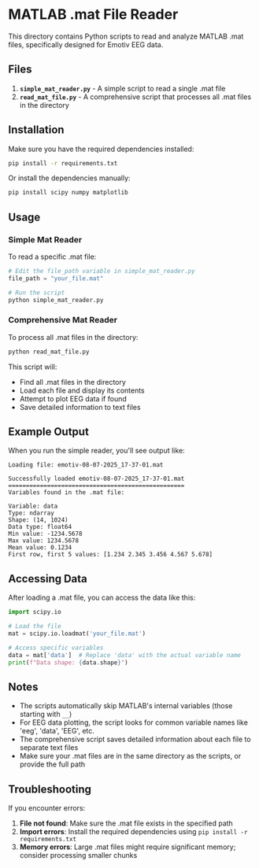 # MATLAB .mat File Reader

This directory contains Python scripts to read and analyze MATLAB .mat files, specifically designed for Emotiv EEG data.

## Files

1. **`simple_mat_reader.py`** - A simple script to read a single .mat file
2. **`read_mat_file.py`** - A comprehensive script that processes all .mat files in the directory

## Installation

Make sure you have the required dependencies installed:

```bash
pip install -r requirements.txt
```

Or install the dependencies manually:

```bash
pip install scipy numpy matplotlib
```

## Usage

### Simple Mat Reader

To read a specific .mat file:

```python
# Edit the file_path variable in simple_mat_reader.py
file_path = "your_file.mat"

# Run the script
python simple_mat_reader.py
```

### Comprehensive Mat Reader

To process all .mat files in the directory:

```bash
python read_mat_file.py
```

This script will:
- Find all .mat files in the directory
- Load each file and display its contents
- Attempt to plot EEG data if found
- Save detailed information to text files

## Example Output

When you run the simple reader, you'll see output like:

```
Loading file: emotiv-08-07-2025_17-37-01.mat

Successfully loaded emotiv-08-07-2025_17-37-01.mat
==================================================
Variables found in the .mat file:

Variable: data
Type: ndarray
Shape: (14, 1024)
Data type: float64
Min value: -1234.5678
Max value: 1234.5678
Mean value: 0.1234
First row, first 5 values: [1.234 2.345 3.456 4.567 5.678]
```

## Accessing Data

After loading a .mat file, you can access the data like this:

```python
import scipy.io

# Load the file
mat = scipy.io.loadmat('your_file.mat')

# Access specific variables
data = mat['data']  # Replace 'data' with the actual variable name
print(f"Data shape: {data.shape}")
```

## Notes

- The scripts automatically skip MATLAB's internal variables (those starting with `__`)
- For EEG data plotting, the script looks for common variable names like 'eeg', 'data', 'EEG', etc.
- The comprehensive script saves detailed information about each file to separate text files
- Make sure your .mat files are in the same directory as the scripts, or provide the full path

## Troubleshooting

If you encounter errors:

1. **File not found**: Make sure the .mat file exists in the specified path
2. **Import errors**: Install the required dependencies using `pip install -r requirements.txt`
3. **Memory errors**: Large .mat files might require significant memory; consider processing smaller chunks 